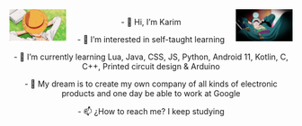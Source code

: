 <img src='https://github.com/KarimRamirez/KarimRamirez/blob/main/img/Luffy.gif' width='20%' align='left'>
<img src='https://github.com/KarimRamirez/KarimRamirez/blob/main/img/Zoro.gif' width='20%' align='right'>


<p align='center'>- 👋 Hi, I’m Karim</p>
<p align='center'>- 👀 I’m interested in self-taught learning</p>
<p align='center'>- 🌱 I’m currently learning Lua, Java, CSS, JS, Python, Android 11, Kotlin, C, C++, Printed circuit design & Arduino</p>
<p align='center'>- 💞️ My dream is to create my own company of all kinds of electronic products and one day be able to work at Google</p>
<p align='center'>- 📫 ¿How to reach me? I keep studying</p>
